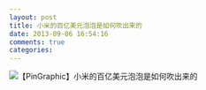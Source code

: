 ```yaml
---
layout: post
title: 小米的百亿美元泡泡是如何吹出来的
date: 2013-09-06 16:54:16
comments: true
categories: 
---
```

![【PinGraphic】小米的百亿美元泡泡是如何吹出来的](/photos/bo-wen-tu-pian_at_20130831172402/20130907005044-xiaomi1003jpg.jpg )
